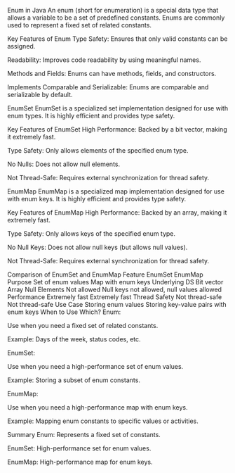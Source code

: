 Enum in Java
An enum (short for enumeration) is a special data type that allows a variable to be a set of predefined constants. Enums are commonly used to represent a fixed set of related constants.

Key Features of Enum
Type Safety: Ensures that only valid constants can be assigned.

Readability: Improves code readability by using meaningful names.

Methods and Fields: Enums can have methods, fields, and constructors.

Implements Comparable and Serializable: Enums are comparable and serializable by default.


EnumSet
EnumSet is a specialized set implementation designed for use with enum types. It is highly efficient and provides type safety.

Key Features of EnumSet
High Performance: Backed by a bit vector, making it extremely fast.

Type Safety: Only allows elements of the specified enum type.

No Nulls: Does not allow null elements.

Not Thread-Safe: Requires external synchronization for thread safety.

EnumMap
EnumMap is a specialized map implementation designed for use with enum keys. It is highly efficient and provides type safety.

Key Features of EnumMap
High Performance: Backed by an array, making it extremely fast.

Type Safety: Only allows keys of the specified enum type.

No Null Keys: Does not allow null keys (but allows null values).

Not Thread-Safe: Requires external synchronization for thread safety.


Comparison of EnumSet and EnumMap
Feature	EnumSet	EnumMap
Purpose	Set of enum values	Map with enum keys
Underlying DS	Bit vector	Array
Null Elements	Not allowed	Null keys not allowed, null values allowed
Performance	Extremely fast	Extremely fast
Thread Safety	Not thread-safe	Not thread-safe
Use Case	Storing enum values	Storing key-value pairs with enum keys
When to Use Which?
Enum:

Use when you need a fixed set of related constants.

Example: Days of the week, status codes, etc.

EnumSet:

Use when you need a high-performance set of enum values.

Example: Storing a subset of enum constants.

EnumMap:

Use when you need a high-performance map with enum keys.

Example: Mapping enum constants to specific values or activities.

Summary
Enum: Represents a fixed set of constants.

EnumSet: High-performance set for enum values.

EnumMap: High-performance map for enum keys.



